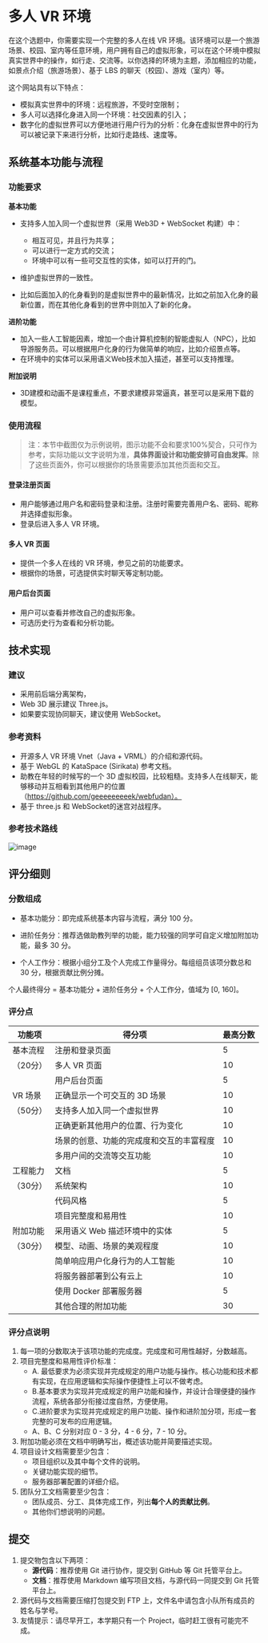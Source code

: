 # 多人 VR 环境

在这个选题中，你需要实现一个完整的多人在线 VR 环境。该环境可以是一个旅游场景、校园、室内等任意环境，用户拥有自己的虚拟形象，可以在这个环境中模拟真实世界中的操作，如行走、交流等。以你选择的环境为主题，添加相应的功能，如景点介绍（旅游场景）、基于 LBS 的聊天（校园）、游戏（室内）等。

这个网站具有以下特点：

- 模拟真实世界中的环境：远程旅游，不受时空限制；
- 多人可以选择化身进入同一个环境：社交因素的引入；
- 数字化的虚拟世界可以方便地进行用户行为的分析：化身在虚拟世界中的行为可以被记录下来进行分析，比如行走路线、速度等。

## 系统基本功能与流程

### 功能要求

**基本功能**

- 支持多人加入同一个虚拟世界（采用 Web3D + WebSocket 构建）中：

  - 相互可见，并且行为共享；
  - 可以进行一定方式的交流；
  - 环境中可以有一些可交互性的实体，如可以打开的门。

- 维护虚拟世界的一致性。

- 比如后面加入的化身看到的是虚拟世界中的最新情况，比如之前加入化身的最新位置，而在其他化身看到的世界中则加入了新的化身。

**进阶功能**

- 加入一些人工智能因素，增加一个由计算机控制的智能虚拟人（NPC），比如导游服务员。可以根据用户化身的行为做简单的响应，比如介绍景点等。
- 在环境中的实体可以采用语义Web技术加入描述，甚至可以支持推理。

**附加说明**

- 3D建模和动画不是课程重点，不要求建模非常逼真，甚至可以是采用下载的模型。

### 使用流程

> 注：本节中截图仅为示例说明，图示功能不会和要求100%契合，只可作为参考，实际功能以文字说明为准，**具体界面设计和功能安排可自由发挥**。除了这些页面外，你可以根据你的场景需要添加其他页面和交互。

#### 登录注册页面

- 用户能够通过用户名和密码登录和注册。注册时需要完善用户名、密码、昵称并选择虚拟形象。
- 登录后进入多人 VR 环境。

#### 多人 VR 页面

- 提供一个多人在线的 VR 环境，参见之前的功能要求。
- 根据你的场景，可选提供实时聊天等定制功能。

#### 用户后台页面

- 用户可以查看并修改自己的虚拟形象。
- 可选历史行为查看和分析功能。

## 技术实现

### 建议

- 采用前后端分离架构，
- Web 3D 展示建议 Three.js。
- 如果要实现协同聊天，建议使用 WebSocket。

### 参考资料

- 开源多人 VR 环境 Vnet（Java + VRML）的介绍和源代码。
- 基于 WebGL 的 KataSpace (Sirikata) 参考文档。
- 助教在年轻的时候写的一个 3D 虚拟校园，比较粗糙。支持多人在线聊天，能够移动并互相看到其他用户的位置（https://github.com/geeeeeeeeek/webfudan）。
- 基于 three.js 和 WebSocket的迷宫对战程序。

### 参考技术路线

![image](https://cloud.githubusercontent.com/assets/7262715/25138503/442abcb2-248d-11e7-816c-4cf672e3e033.png)

## 评分细则

### 分数组成

- 基本功能分：即完成系统基本内容与流程，满分 100 分。

- 进阶任务分：推荐选做助教列举的功能，能力较强的同学可自定义增加附加功能，最多 30 分。

- 个人工作分：根据小组分工及个人完成工作量得分。每组组员该项分数总和 30 分，根据贡献比例分摊。

个人最终得分 = 基本功能分 + 进阶任务分 + 个人工作分，值域为 [0, 160]。

### 评分点

| 功能项   | 得分项                  | 最高分数 |
| ----- | -------------------- | ---- |
| 基本流程  | 注册和登录页面              | 5    |
| （20分） | 多人 VR 页面             | 10   |
|       | 用户后台页面               | 5    |
| VR 场景 | 正确显示一个可交互的 3D 场景     | 10   |
| （50分） | 支持多人加入同一个虚拟世界        | 10   |
|       | 正确更新其他用户的位置、行为变化     | 10   |
|       | 场景的创意、功能的完成度和交互的丰富程度 | 10   |
|       | 多用户间的交流等交互功能         | 10   |
| 工程能力  | 文档                   | 5    |
| （30分） | 系统架构                 | 10   |
|       | 代码风格                 | 5    |
|       | 项目完整度和易用性            | 10   |
| 附加功能  | 采用语义 Web 描述环境中的实体    | 5    |
| （30分） | 模型、动画、场景的美观程度        | 10   |
|       | 简单响应用户化身行为的人工智能      | 10   |
|       | 将服务器部署到公有云上          | 10   |
|       | 使用 Docker 部署服务器      | 5    |
|       | 其他合理的附加功能            | 30   |

### 评分点说明
 1. 每一项的分数取决于该项功能的完成度。完成度和可用性越好，分数越高。
 2. 项目完整度和易用性评价标准：
    - A.	最低要求为必须实现并完成规定的用户功能与操作。核心功能和技术都有实现，在应用逻辑和实际操作便捷性上可以不做考虑。
    - B.基本要求为实现并完成规定的用户功能和操作，并设计合理便捷的操作流程，系统各部分衔接过度自然，方便使用。
    - C.进阶要求为实现并完成规定的用户功能、操作和进阶加分项，形成一套完整的可发布的应用逻辑。
    - A、B、C 分别对应 0 - 3 分，4 - 6 分，7 - 10 分。
 3. 附加功能必须在文档中明确写出，概述该功能并简要描述实现。
 4. 项目设计文档需要至少包含：
    - 项目组织以及其中每个文件的说明。
    - 关键功能实现的细节。
    - 服务器部署配置的详细介绍。
 5. 团队分工文档需要至少包含：
    - 团队成员、分工、具体完成工作，列出**每个人的贡献比例**。
    - 其他你们想说明的问题。

## 提交

1. 提交物包含以下两项：
   - **源代码**：推荐使用 Git 进行协作，提交到 GitHub 等 Git 托管平台上。
   - **文档**：推荐使用 Markdown 编写项目文档，与源代码一同提交到 Git 托管平台上。
2. 源代码与文档需要压缩打包提交到 FTP 上，文件名中请包含小队所有成员的姓名与学号。
3. 友情提示：请尽早开工，本学期只有一个 Project，临时赶工很有可能完不成。
